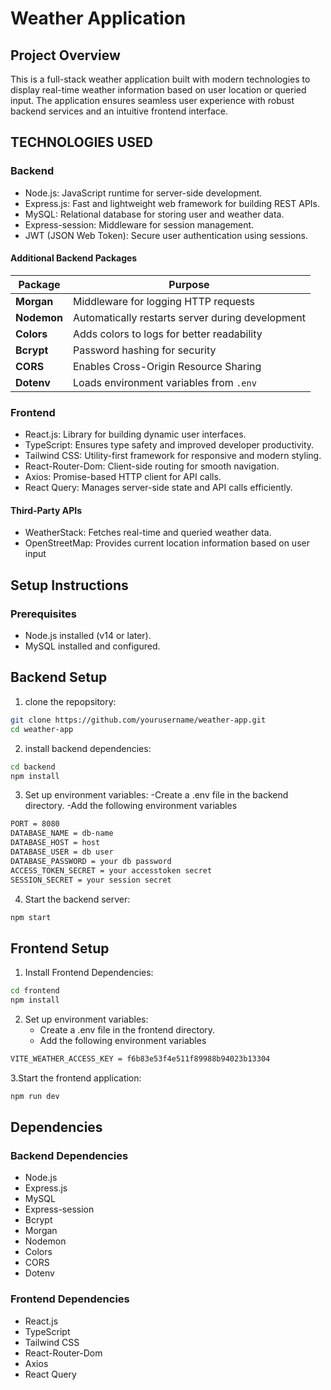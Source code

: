 # **Weather Application**

## **Project Overview**

This is a full-stack weather application built with modern technologies to display real-time weather information based on user location or queried input. The application ensures seamless user experience with robust backend services and an intuitive frontend interface.

## **TECHNOLOGIES USED**

### Backend

- Node.js: JavaScript runtime for server-side development.
- Express.js: Fast and lightweight web framework for building REST APIs.
- MySQL: Relational database for storing user and weather data.
- Express-session: Middleware for session management.
- JWT (JSON Web Token): Secure user authentication using sessions.

#### Additional Backend Packages

| **Package** | **Purpose**                                      |
| ----------- | ------------------------------------------------ |
| **Morgan**  | Middleware for logging HTTP requests             |
| **Nodemon** | Automatically restarts server during development |
| **Colors**  | Adds colors to logs for better readability       |
| **Bcrypt**  | Password hashing for security                    |
| **CORS**    | Enables Cross-Origin Resource Sharing            |
| **Dotenv**  | Loads environment variables from `.env`          |

### Frontend

- React.js: Library for building dynamic user interfaces.
- TypeScript: Ensures type safety and improved developer productivity.
- Tailwind CSS: Utility-first framework for responsive and modern styling.
- React-Router-Dom: Client-side routing for smooth navigation.
- Axios: Promise-based HTTP client for API calls.
- React Query: Manages server-side state and API calls efficiently.

#### Third-Party APIs

- WeatherStack: Fetches real-time and queried weather data.
- OpenStreetMap: Provides current location information based on user input

## Setup Instructions

### Prerequisites

- Node.js installed (v14 or later).
- MySQL installed and configured.

## Backend Setup

1. clone the repopsitory:

```bash
git clone https://github.com/yourusername/weather-app.git
cd weather-app
```

2. install backend dependencies:

```bash
cd backend
npm install
```

3. Set up environment variables:
   -Create a .env file in the backend directory.
   -Add the following environment variables

```bash
PORT = 8080
DATABASE_NAME = db-name
DATABASE_HOST = host
DATABASE_USER = db user
DATABASE_PASSWORD = your db password
ACCESS_TOKEN_SECRET = your accesstoken secret
SESSION_SECRET = your session secret
```

4. Start the backend server:

```bash
npm start
```

## Frontend Setup

1. Install Frontend Dependencies:

```bash
cd frontend
npm install
```

2. Set up environment variables:
   - Create a .env file in the frontend directory.
   - Add the following environment variables

```bash
VITE_WEATHER_ACCESS_KEY = f6b83e53f4e511f89988b94023b13304
```

3.Start the frontend application:

```bash
npm run dev
```

## Dependencies

### Backend Dependencies

- Node.js
- Express.js
- MySQL
- Express-session
- Bcrypt
- Morgan
- Nodemon
- Colors
- CORS
- Dotenv

### Frontend Dependencies

- React.js
- TypeScript
- Tailwind CSS
- React-Router-Dom
- Axios
- React Query

